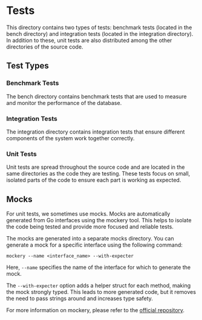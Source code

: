 # Tests 

This directory contains two types of tests: benchmark tests (located in the bench directory) and integration tests (located in the integration directory). 
In addition to these, unit tests are also distributed among the other directories of the source code.

## Test Types

### Benchmark Tests

The bench directory contains benchmark tests that are used to measure and monitor the performance of the database.

### Integration Tests

The integration directory contains integration tests that ensure different components of the system work together correctly.

### Unit Tests

Unit tests are spread throughout the source code and are located in the same directories as the code they are testing. 
These tests focus on small, isolated parts of the code to ensure each part is working as expected.

## Mocks

For unit tests, we sometimes use mocks. Mocks are automatically generated from Go interfaces using the mockery tool. 
This helps to isolate the code being tested and provide more focused and reliable tests.

The mocks are generated into a separate mocks directory. You can generate a mock for a specific interface using the following command:

```shell
mockery --name <interface_name> --with-expecter
```

Here, `--name` specifies the name of the interface for which to generate the mock.

The `--with-expecter` option adds a helper struct for each method, making the mock strongly typed. 
This leads to more generated code, but it removes the need to pass strings around and increases type safety.

For more information on mockery, please refer to the [official repository](https://github.com/vektra/mockery).
